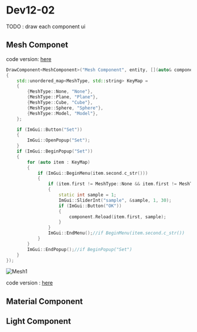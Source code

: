 # Dev12-02

TODO : draw each component ui

## Mesh Componet

code version: [here](https://github.com/Graphic-researcher/Crosa-Conty-3D/commit/8dbf32d7af394b1d2c0476c457e783b5adc4b295)

```c++
DrawComponent<MeshComponent>("Mesh Component", entity, [](auto& component)
{
	std::unordered_map<MeshType, std::string> KeyMap =
	{
		{MeshType::None, "None"},
		{MeshType::Plane, "Plane"},
		{MeshType::Cube, "Cube"},
		{MeshType::Sphere, "Sphere"},
		{MeshType::Model, "Model"},
	};

	if (ImGui::Button("Set"))
	{
		ImGui::OpenPopup("Set");
	}
	if (ImGui::BeginPopup("Set"))
	{
		for (auto item : KeyMap)
		{
			if (ImGui::BeginMenu(item.second.c_str()))
			{
				if (item.first != MeshType::None && item.first != MeshType::Model)
				{
					static int sample = 1;
					ImGui::SliderInt("sample", &sample, 1, 30);
					if (ImGui::Button("OK"))
					{
						component.Reload(item.first, sample);
					}
				}
				ImGui::EndMenu();//if BeginMenu(item.second.c_str())
			}
		}
		ImGui::EndPopup();//if BeginPopup("Set")
	}
});
```

![Mesh1](Mesh1.gif)

code version : [here](https://github.com/Graphic-researcher/Crosa-Conty-3D/commit/5e8404c6e46e5bfd9d0225e94342aaf3694786d5)



## Material Component



## Light Component
